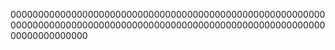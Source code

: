 
00000000000000000000000000000000000000000000000000000000000000000000000000000000000000000000000000000000000000000000000000000000
